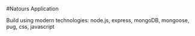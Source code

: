 #Natours Application

Build using modern technologies: node.js, express, mongoDB, mongoose, pug, css, javascript